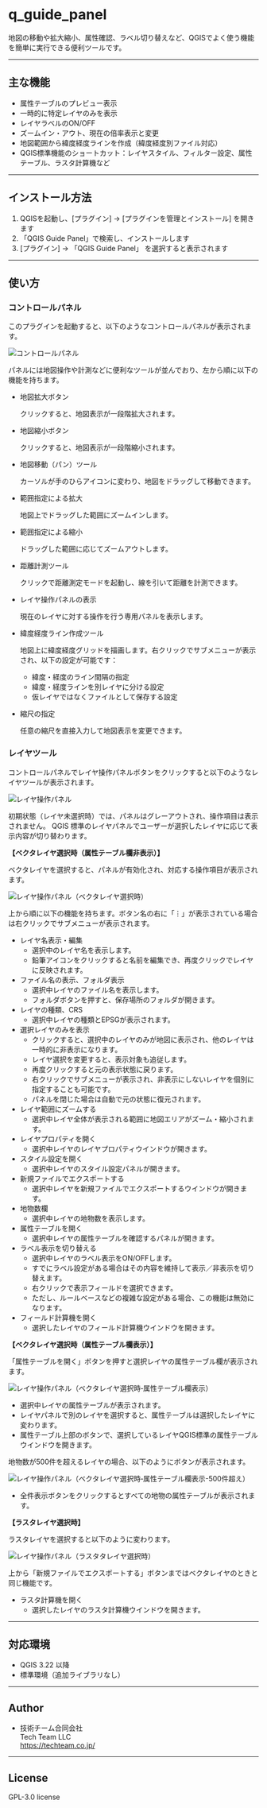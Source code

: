 # q_guide_panel
地図の移動や拡大縮小、属性確認、ラベル切り替えなど、QGISでよく使う機能を簡単に実行できる便利ツールです。

---

## 主な機能
 
- 属性テーブルのプレビュー表示
- 一時的に特定レイヤのみを表示
- レイヤラベルのON/OFF  
- ズームイン・アウト、現在の倍率表示と変更  
- 地図範囲から緯度経度ラインを作成（緯度経度別ファイル対応）  
- QGIS標準機能のショートカット：レイヤスタイル、フィルター設定、属性テーブル、ラスタ計算機など

---

## インストール方法

1. QGISを起動し、[プラグイン] → [プラグインを管理とインストール] を開きます  
2. 「QGIS Guide Panel」で検索し、インストールします  
3. [プラグイン] → 「QGIS Guide Panel」 を選択すると表示されます

---

## 使い方

### コントロールパネル

このプラグインを起動すると、以下のようなコントロールパネルが表示されます。

![コントロールパネル](./docs/images/ja/control_panel.png)

パネルには地図操作や計測などに便利なツールが並んでおり、左から順に以下の機能を持ちます。

- 地図拡大ボタン
    
    クリックすると、地図表示が一段階拡大されます。
    
- 地図縮小ボタン
    
    クリックすると、地図表示が一段階縮小されます。
    
- 地図移動（パン）ツール
    
    カーソルが手のひらアイコンに変わり、地図をドラッグして移動できます。
    
- 範囲指定による拡大
    
    地図上でドラッグした範囲にズームインします。
    
- 範囲指定による縮小
    
    ドラッグした範囲に応じてズームアウトします。
    
- 距離計測ツール
    
    クリックで距離測定モードを起動し、線を引いて距離を計測できます。
    
- レイヤ操作パネルの表示
    
    現在のレイヤに対する操作を行う専用パネルを表示します。
    
- 緯度経度ライン作成ツール
    
    地図上に緯度経度グリッドを描画します。右クリックでサブメニューが表示され、以下の設定が可能です：
    
    - 緯度・経度のライン間隔の指定
    - 緯度・経度ラインを別レイヤに分ける設定
    - 仮レイヤではなくファイルとして保存する設定
- 縮尺の指定
    
    任意の縮尺を直接入力して地図表示を変更できます。
    

### レイヤツール

コントロールパネルでレイヤ操作パネルボタンをクリックすると以下のようなレイヤツールが表示されます。

![レイヤ操作パネル](./docs/images/ja/layer_panel.png)


初期状態（レイヤ未選択時）では、パネルはグレーアウトされ、操作項目は表示されません。
QGIS 標準のレイヤパネルでユーザーが選択したレイヤに応じて表示内容が切り替わります。

**【ベクタレイヤ選択時（属性テーブル欄非表示）】**

ベクタレイヤを選択すると、パネルが有効化され、対応する操作項目が表示されます。

![レイヤ操作パネル（ベクタレイヤ選択時）](./docs/images/ja/layer_panel_vector.png)

上から順に以下の機能を持ちます。ボタン名の右に「⋮」が表示されている場合は右クリックでサブメニューが表示されます。

- レイヤ名表示・編集
    - 選択中のレイヤ名を表示します。
    - 鉛筆アイコンをクリックすると名前を編集でき、再度クリックでレイヤに反映されます。
- ファイル名の表示、フォルダ表示
    - 選択中レイヤのファイル名を表示します。
    - フォルダボタンを押すと、保存場所のフォルダが開きます。
- レイヤの種類、CRS
    - 選択中レイヤの種類とEPSGが表示されます。
- 選択レイヤのみを表示
    - クリックすると、選択中のレイヤのみが地図に表示され、他のレイヤは一時的に非表示になります。
    - レイヤ選択を変更すると、表示対象も追従します。
    - 再度クリックすると元の表示状態に戻ります。
    - 右クリックでサブメニューが表示され、非表示にしないレイヤを個別に指定することも可能です。
    - パネルを閉じた場合は自動で元の状態に復元されます。
- レイヤ範囲にズームする
    - 選択中レイヤ全体が表示される範囲に地図エリアがズーム・縮小されます。
- レイヤプロパティを開く
    - 選択中レイヤのレイヤプロパティウインドウが開きます。
- スタイル設定を開く
    - 選択中レイヤのスタイル設定パネルが開きます。
- 新規ファイルでエクスポートする
    - 選択中レイヤを新規ファイルでエクスポートするウインドウが開きます。
- 地物数欄
    - 選択中レイヤの地物数を表示します。
- 属性テーブルを開く
    - 選択中レイヤの属性テーブルを確認するパネルが開きます。
- ラベル表示を切り替える
    - 選択中レイヤのラベル表示をON/OFFします。
    - すでにラベル設定がある場合はその内容を維持して表示／非表示を切り替えます。
    - 右クリックで表示フィールドを選択できます。
    - ただし、ルールベースなどの複雑な設定がある場合、この機能は無効になります。
- フィールド計算機を開く
    - 選択したレイヤのフィールド計算機ウインドウを開きます。

**【ベクタレイヤ選択時（属性テーブル欄表示）】**

「属性テーブルを開く」ボタンを押すと選択レイヤの属性テーブル欄が表示されます。

![レイヤ操作パネル（ベクタレイヤ選択時‐属性テーブル欄表示）](./docs/images/ja/layer_panel_vector_attrtable.png)

- 選択中レイヤの属性テーブルが表示されます。
- レイヤパネルで別のレイヤを選択すると、属性テーブルは選択したレイヤに変わります。
- 属性テーブル上部のボタンで、選択しているレイヤQGIS標準の属性テーブルウインドウを開きます。

地物数が500件を超えるレイヤの場合、以下のようにボタンが表示されます。

![レイヤ操作パネル（ベクタレイヤ選択時‐属性テーブル欄表示-500件超え）](./docs/images/ja/layer_panel_vector_attrtable_over_500.png)

- 全件表示ボタンをクリックするとすべての地物の属性テーブルが表示されます。

**【ラスタレイヤ選択時】**

ラスタレイヤを選択すると以下のように変わります。

![レイヤ操作パネル（ラスタタレイヤ選択時）](./docs/images/ja/layer_panel_raster.png)

上から「新規ファイルでエクスポートする」ボタンまではベクタレイヤのときと同じ機能です。

- ラスタ計算機を開く
    - 選択したレイヤのラスタ計算機ウインドウを開きます。

---

## 対応環境

- QGIS 3.22 以降
- 標準環境（追加ライブラリなし）

---

## Author

- 技術チーム合同会社  
  Tech Team LLC  
  https://techteam.co.jp/

---

## License

GPL-3.0 license
